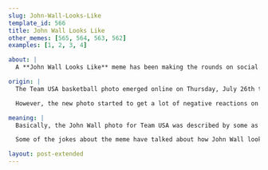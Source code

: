 ```yaml
---
slug: John-Wall-Looks-Like
template_id: 566
title: John Wall Looks Like
other_memes: [565, 564, 563, 562]
examples: [1, 2, 3, 4]

about: |
  A **John Wall Looks Like** meme has been making the rounds on social media. It came after John Wall posed for his Team USA photo and his current team put it up on Twitter. As soon as the Washington Wizards put the photo on social media it was over. Plenty of people started making jokes and comments about how goofy Wall looked in the photo. The original tweet disappeared but others have remained. 

origin: |
  The Team USA basketball photo emerged online on Thursday, July 26th thanks to the Washington Wizards. Wall has played his entire career as a member of the Wizards and is regularly promoted on Twitter by the team. Most of the time, it's due to his stats or performance in a game, or other positive aspects, like playing on Team USA. 

  However, the new photo started to get a lot of negative reactions on social media after the team had posted it. That prompted the Wizards to remove the image in an effort to take the negativity away. That didn't work so well, as plenty of websites and Twitter users saved copies of the original image. That allowed plenty of fun memes and captions to show up online. 

meaning: |
  Basically, the John Wall photo for Team USA was described by some as "not so flattering". The photo shows Wall wearing a dark blue Team USA practice t-shirt. His hair seems messed up a bit and in need of a fresh cut. Wall also has a weird expression on his face that many people have been making jokes about, saying he "looks like" this or that. 

  Some of the jokes about the meme have talked about how John Wall looks like he is drunk or might have been smoking something. Others reference the fact that Wall is in Las Vegas and may have been having some fun at the casinos all night. There are also jokes bringing up the fact that Wall may have that look due to his team signing Dwight Howard.

layout: post-extended
---
```


